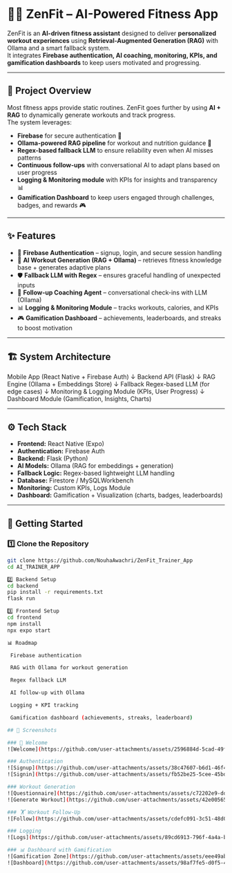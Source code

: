 # 🏋️‍♂️ ZenFit – AI-Powered Fitness App

ZenFit is an **AI-driven fitness assistant** designed to deliver **personalized workout experiences** using **Retrieval-Augmented Generation (RAG)** with Ollama and a smart fallback system.  
It integrates **Firebase authentication, AI coaching, monitoring, KPIs, and gamification dashboards** to keep users motivated and progressing.

---

## 📌 Project Overview
Most fitness apps provide static routines. ZenFit goes further by using **AI + RAG** to dynamically generate workouts and track progress.  
The system leverages:
- **Firebase** for secure authentication 🔐  
- **Ollama-powered RAG pipeline** for workout and nutrition guidance 🤖  
- **Regex-based fallback LLM** to ensure reliability even when AI misses patterns  
- **Continuous follow-ups** with conversational AI to adapt plans based on user progress  
- **Logging & Monitoring module** with KPIs for insights and transparency 📊  
- **Gamification Dashboard** to keep users engaged through challenges, badges, and rewards 🎮  

---

## ✨ Features
- 🔐 **Firebase Authentication** – signup, login, and secure session handling  
- 🧠 **AI Workout Generation (RAG + Ollama)** – retrieves fitness knowledge base + generates adaptive plans  
- 🛡️ **Fallback LLM with Regex** – ensures graceful handling of unexpected inputs  
- 💬 **Follow-up Coaching Agent** – conversational check-ins with LLM (Ollama)  
- 📊 **Logging & Monitoring Module** – tracks workouts, calories, and KPIs  
- 🎮 **Gamification Dashboard** – achievements, leaderboards, and streaks to boost motivation  

---

## 🏗️ System Architecture
Mobile App (React Native + Firebase Auth)
↓
Backend API (Flask)
↓
RAG Engine (Ollama + Embeddings Store)
↓
Fallback Regex-based LLM (for edge cases)
↓
Monitoring & Logging Module (KPIs, User Progress)
↓
Dashboard Module (Gamification, Insights, Charts)

---
## ⚙️ Tech Stack
- **Frontend:** React Native (Expo)  
- **Authentication:** Firebase Auth  
- **Backend:** Flask (Python)  
- **AI Models:** Ollama (RAG for embeddings + generation)  
- **Fallback Logic:** Regex-based lightweight LLM handling  
- **Database:** Firestore / MySQLWorkbench  
- **Monitoring:** Custom KPIs, Logs Module  
- **Dashboard:** Gamification + Visualization (charts, badges, leaderboards)  

---

## 🚀 Getting Started

### 1️⃣ Clone the Repository
```bash
git clone https://github.com/NouhaAwachri/ZenFit_Trainer_App
cd AI_TRAINER_APP

2️⃣ Backend Setup
cd backend
pip install -r requirements.txt
flask run

3️⃣ Frontend Setup
cd frontend
npm install
npx expo start

📊 Roadmap

 Firebase authentication

 RAG with Ollama for workout generation

 Regex fallback LLM

 AI follow-up with Ollama

 Logging + KPI tracking

 Gamification dashboard (achievements, streaks, leaderboard)

## 📸 Screenshots

### 🔐 Welcome
![Welcome](https://github.com/user-attachments/assets/2596884d-5cad-49f6-9a80-79f9c6c064e9)

### Authentication
![Signup](https://github.com/user-attachments/assets/38c47607-b6d1-46f4-a722-68077a66eaf8)
![Signin](https://github.com/user-attachments/assets/fb52be25-5cee-45bd-976f-0c51a3057631)

### Workout Generation
![Questionnaire](https://github.com/user-attachments/assets/c72202e9-ddf1-4499-80aa-20f7986b9bda)
![Generate Workout](https://github.com/user-attachments/assets/42e00565-5529-4f64-85d5-6d05c7aaa2e8)

### 🏋️ Workout Follow-Up
![Follow](https://github.com/user-attachments/assets/cdefc091-3c51-48d0-9a3b-b79494c57553)

### Logging
![Logs](https://github.com/user-attachments/assets/89cd6913-796f-4a4a-b7e7-8499f917c4f0)

### 📊 Dashboard with Gamification
![Gamification Zone](https://github.com/user-attachments/assets/eee49ab8-d034-4a23-a2f7-4b75e2003a2e)
![Dashboard](https://github.com/user-attachments/assets/98af7fe5-d0f5-489e-9fb5-c190034eab98)


